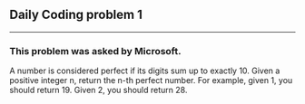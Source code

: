  ## Daily Coding problem 1
---
### This problem was asked by Microsoft.
 A number is considered perfect if its digits sum up to exactly 10.
 Given a positive integer n, return the n-th perfect number.
 For example, given 1, you should return 19. Given 2, you should return 28.